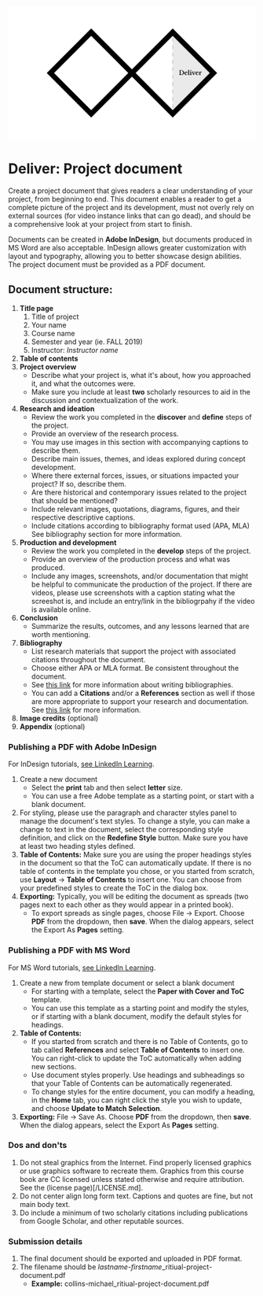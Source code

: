 ![Double Diamond Deliver Phase graphic](/assets/dd-process-deliver-1200px@2x.png)

# Deliver: Project document

Create a project document that gives readers a clear understanding of your project, from beginning to end. This document enables a reader to get a complete picture of the project and its development, must not overly rely on external sources (for video instance links that can go dead), and should be a comprehensive look at your project from start to finish.

Documents can be created in **Adobe InDesign**, but documents produced in MS Word are also acceptable. InDesign allows greater customization with layout and typography, allowing you to better showcase design abilities. The project document must be provided as a PDF document.

## Document structure:

1. **Title page**
   1. Title of project
   2. Your name
   3. Course name
   4. Semester and year \(ie. FALL 2019\)
   5. Instructor: _Instructor name_
2. **Table of contents**
3. **Project overview**
   * Describe what your project is, what it's about, how you approached it, and what the outcomes were.
   *  Make sure you include at least **two** scholarly resources to aid in the discussion and contextualization of the work.
4. **Research and ideation**
   * Review the work you completed in the **discover** and **define** steps of the project.
   * Provide an overview of the research process.
   * You may use images in this section with accompanying captions to describe them.
   * Describe main issues, themes, and ideas explored during concept development.
   * Where there external forces, issues, or situations impacted your project? If so, describe them.
   * Are there historical and contemporary issues related to the project that should be mentioned?
   * Include relevant images, quotations, diagrams, figures, and their respective descriptive captions.
   * Include citations according to bibliography format used \(APA, MLA\) See bibliography section for more information.
5. **Production and development**
   * Review the work you completed in the **develop** steps of the project.
   * Provide an overview of the production process and what was produced.
   * Include any images, screenshots, and/or documentation that might be helpful to communicate the production of the project. If there are videos, please use screenshots with a caption stating what the screeshot is, and include an entry/link in the bibliogrpahy if the video is available online.
6. **Conclusion**
   * Summarize the results, outcomes, and any lessons learned that are worth mentioning. 
7. **Bibliography**
    * List research materials that support the project with associated citations throughout the document.
    * Choose either APA or MLA format. Be consistent throughout the document.
    * See [this link](https://www.bibliography.com/how-to/how-to-write-a-bibliography-for-a-school-project/) for more information about writing bibliographies.
    * You can add a **Citations** and/or a **References** section as well if those are more appropriate to support your research and documentation. See [this link](https://www.bibliography.com/how-to/difference-between-citations-and-references/) for more information.
8. **Image credits** \(optional\)
9. **Appendix** \(optional\)

### Publishing a PDF with Adobe InDesign

For InDesign tutorials, [see LinkedIn Learning](https://www.linkedin.com/learning/indesign-2022-essential-training/indesign-learn-the-fundamentals).

1. Create a new document
   * Select the **print** tab and then select **letter** size.
   * You can use a free Adobe template as a starting point, or start with a blank document.
2. For styling, please use the paragraph and character styles panel to manage the document's text styles. To change a style, you can make a change to text in the document, select the corresponding style definition, and click on the **Redefine Style** button. Make sure you have at least two heading styles defined.
3. **Table of Contents:** Make sure you are using the proper headings styles in the document so that the ToC can automatically update. If there is no table of contents in the template you chose, or you started from scratch, use **Layout** -> **Table of Contents** to insert one. You can choose from your predefined styles to create the ToC in the dialog box.
4. **Exporting:** Typically, you will be editing the document as spreads (two pages next to each other as they would appear in a printed book).
   * To export spreads as single pages, choose File -> Export. Choose **PDF** from the dropdown, then **save**. When the dialog appears, select the Export As **Pages** setting.

### Publishing a PDF with MS Word

For MS Word tutorials, [see LinkedIn Learning](https://www.linkedin.com/learning/word-2016-creating-long-documents/create-a-table-of-contents).

1. Create a new from template document or select a blank document
   * For starting with a template, select the **Paper with Cover and ToC** template.
   * You can use this template as a starting point and modify the styles, or if starting with a blank document, modify the default styles for headings.
2. **Table of Contents:** 
   * If you started from scratch and there is no Table of Contents, go to tab called **References** and select **Table of Contents** to insert one. You can right-click to update the ToC automatically when adding new sections.
   * Use document styles properly. Use headings and subheadings so that your Table of Contents can be automatically regenerated.
   * To change styles for the entire document, you can modify a heading, in the **Home** tab, you can right click the style you wish to update, and choose **Update to Match Selection**.
3. **Exporting:** File -> Save As. Choose **PDF** from the dropdown, then **save**. When the dialog appears, select the Export As **Pages** setting.

### Dos and don'ts

1. Do not steal graphics from the Internet. Find properly licensed graphics or use graphics software to recreate them. Graphics from this course book are CC licensed unless stated otherwise and require attribution. See the (license page)[/LICENSE.md].
2. Do not center align long form text. Captions and quotes are fine, but not main body text.
3. Do include a minimum of two scholarly citations including publications from Google Scholar, and other reputable sources.

### Submission details

1. The final document should be exported and uploaded in PDF format.
2. The filename should be _lastname_-_firstname_\_ritiual-project-document.pdf
   - **Example:** collins-michael_ritiual-project-document.pdf


